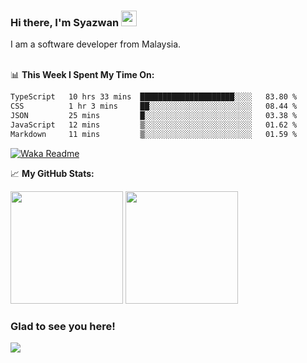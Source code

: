 ### Hi there, I'm Syazwan <img src="https://media.giphy.com/media/hvRJCLFzcasrR4ia7z/giphy.gif" width="25px">
I am a software developer from Malaysia.
<br/><br/>

📊 **This Week I Spent My Time On:**
<!--START_SECTION:waka-->

```txt
TypeScript   10 hrs 33 mins  █████████████████████░░░░   83.80 %
CSS          1 hr 3 mins     ██░░░░░░░░░░░░░░░░░░░░░░░   08.44 %
JSON         25 mins         █░░░░░░░░░░░░░░░░░░░░░░░░   03.38 %
JavaScript   12 mins         ▒░░░░░░░░░░░░░░░░░░░░░░░░   01.62 %
Markdown     11 mins         ▒░░░░░░░░░░░░░░░░░░░░░░░░   01.59 %
```

<!--END_SECTION:waka-->
[![Waka Readme](https://github.com/syazwanz/syazwanz/actions/workflows/wakatime.yml/badge.svg)](https://github.com/syazwanz/syazwanz/actions/workflows/wakatime.yml)

📈 **My GitHub Stats:**

<p>
  <img height="180em" src="https://github-readme-stats.vercel.app/api?username=syazwanz&show_icons=true&hide_border=false&&count_private=true&include_all_commits=true" />
  <img height="180em" src="https://github-readme-stats.vercel.app/api/top-langs/?username=syazwanz&exclude_repo=KNN-Image-Classification&show_icons=true&hide_border=false&layout=compact&langs_count=8"/>
</p>

### Glad to see you here!
![](https://visitor-badge.glitch.me/badge?page_id=syazwanz.syazwanz)
